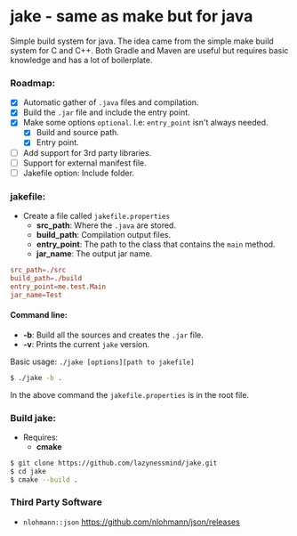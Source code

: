 # jake - same as make but for java

Simple build system for java.
The idea came from the simple make build system for C and C++. Both Gradle and Maven are useful but requires basic knowledge and has a lot of boilerplate.

### Roadmap:
- [x] Automatic gather of `.java` files and compilation.
- [x] Build the `.jar` file and include the entry point.
- [x] Make some options `optional`. I.e: `entry_point` isn't always needed.
  - [x] Build and source path.
  - [x] Entry point.  
- [ ] Add support for 3rd party libraries.
- [ ] Support for external manifest file.
- [ ] Jakefile option: Include folder.

### jakefile:

- Create a file called `jakefile.properties`
  - **src_path**: Where the `.java` are stored.  
  - **build_path**: Compilation output files.  
  - **entry_point**: The path to the class that contains the `main` method.
  - **jar_name**: The output jar name.  

```toml
src_path=./src
build_path=./build
entry_point=me.test.Main
jar_name=Test
```

#### Command line:

- **-b**: Build all the sources and creates the `.jar` file.
- **-v**: Prints the current `jake` version.

Basic usage: `./jake [options][path to jakefile]`

```bash
$ ./jake -b .
```

In the above command the `jakefile.properties` is in the root file.

### Build jake:

- Requires:
  - **cmake**

```bash
$ git clone https://github.com/lazynessmind/jake.git
$ cd jake
$ cmake --build .
```
### Third Party Software

- `nlohmann::json` https://github.com/nlohmann/json/releases